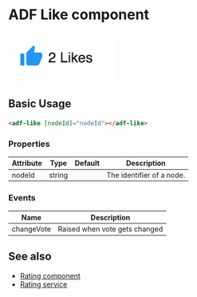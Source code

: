 # ADF Like component

![Custom columns](docassets/images/social1.png)

## Basic Usage

```html
<adf-like [nodeId]="nodeId"></adf-like>
``` 

### Properties

| Attribute | Type | Default | Description |
| --- | --- | --- | --- |
| nodeId | string | | The identifier of a node.| 

### Events

| Name | Description |
| --- | --- |
| changeVote | Raised when vote gets changed |

<!-- Don't edit the See also section. Edit seeAlsoGraph.json and run config/generateSeeAlso.js -->
<!-- seealso start -->
## See also

- [Rating component](rating.component.md)
- [Rating service](rating.service.md)
<!-- seealso end -->